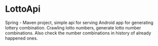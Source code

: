 # LottoApi
Spring - Maven project, simple api for serving Android app for generating lottery combination.
Crawling lotto numbers, generate lotto number combinations.
Also check the number combinations in history of already happened ones.
